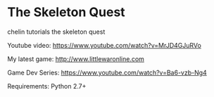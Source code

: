 # The Skeleton Quest
chelin tutorials the skeleton quest

Youtube video: https://www.youtube.com/watch?v=MrJD4GJuRVo

My latest game: http://www.littlewaronline.com

Game Dev Series: https://www.youtube.com/watch?v=Ba6-vzb-Ng4


Requirements:
Python 2.7+


